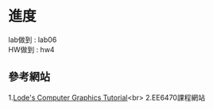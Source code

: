 # 進度
  lab做到 : lab06<br>
  HW做到  : hw4<br>



## 參考網站
1.[Lode's Computer Graphics Tutorial](https://lodev.org/cgtutor/filtering.html#Gaussian_Blur_)<br>
2.EE6470課程網站<br>

